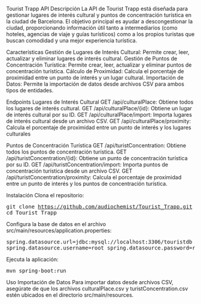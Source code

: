 Tourist Trapp API
Descripción
La API de Tourist Trapp está diseñada para gestionar lugares de interés cultural y puntos de concentración turística en la ciudad de Barcelona. El objetivo principal es ayudar a descongestionar la ciudad, proporcionando información útil tanto a intermediarios (como hoteles, agencias de viaje y guías turísticos) como a los propios turistas que buscan comodidad y una mejor experiencia turística. 

Características
Gestión de Lugares de Interés Cultural: Permite crear, leer, actualizar y eliminar lugares de interés cultural.
Gestión de Puntos de Concentración Turística: Permite crear, leer, actualizar y eliminar puntos de concentración turística.
Cálculo de Proximidad: Calcula el porcentaje de proximidad entre un punto de interés y un lugar cultural.
Importación de Datos: Permite la importación de datos desde archivos CSV para ambos tipos de entidades.

Endpoints
Lugares de Interés Cultural
GET /api/culturalPlace: Obtiene todos los lugares de interés cultural.
GET /api/culturalPlace/{id}: Obtiene un lugar de interés cultural por su ID.
GET /api/culturalPlace/import: Importa lugares de interés cultural desde un archivo CSV.
GET /api/culturalPlace/proximity: Calcula el porcentaje de proximidad entre un punto de interés y los lugares culturales

Puntos de Concentración Turística
GET /api/turistConcentration: Obtiene todos los puntos de concentración turística.
GET /api/turistConcentration/{id}: Obtiene un punto de concentración turística por su ID.
GET /api/turistConcentration/import: Importa puntos de concentración turística desde un archivo CSV.
GET /api/turistConcentration/proximity: Calcula el porcentaje de proximidad entre un punto de interés y los puntos de concentración turística.

Instalación
Clona el repositorio:  <pre>git clone https://github.com/audiochemist/Tourist_Trapp.git cd Tourist_Trapp </pre>
Configura la base de datos en el archivo src/main/resources/application.properties:  <pre>spring.datasource.url=jdbc:mysql://localhost:3306/touristdb spring.datasource.username=root spring.datasource.password=root </pre>
Ejecuta la aplicación:  <pre>mvn spring-boot:run </pre>

Uso
Importación de Datos
Para importar datos desde archivos CSV, asegúrate de que los archivos culturalPlace.csv y turistConcentration.csv estén ubicados en el directorio src/main/resources.
